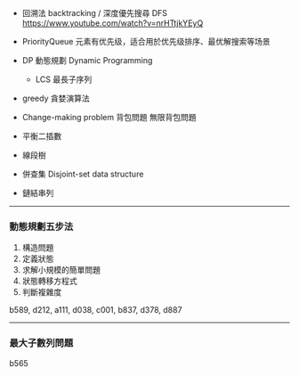 - 回溯法 backtracking / 深度優先搜尋 DFS<br>
https://www.youtube.com/watch?v=nrHTtjkYEyQ

- PriorityQueue 元素有优先级，适合用於优先级排序、最优解搜索等场景

- DP 動態規劃 Dynamic Programming
  - LCS 最長子序列

- greedy 貪婪演算法

- Change-making problem 背包問題 無限背包問題

- 平衡二插數

- 線段樹

- 併查集 Disjoint-set data structure

- 鏈結串列

---

### 動態規劃五步法
1. 構造問題
2. 定義狀態
3. 求解小規模的簡單問題
4. 狀態轉移方程式
5. 判斷複雜度

b589, d212, a111, d038, c001, b837, d378, d887

---

### 最大子數列問題
b565
